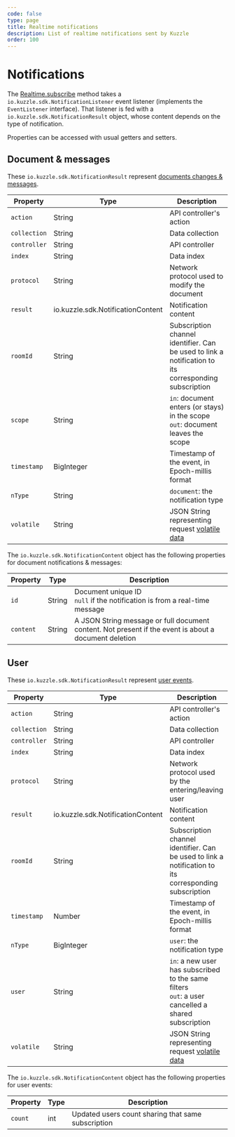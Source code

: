 ```yaml
---
code: false
type: page
title: Realtime notifications
description: List of realtime notifications sent by Kuzzle
order: 100
---
```


# Notifications

The [Realtime.subscribe](/sdk/java/1/controllers/realtime/subscribe/) method takes a `io.kuzzle.sdk.NotificationListener` event listener (implements the `EventListener` interface).
That listener is fed with a `io.kuzzle.sdk.NotificationResult` object, whose content depends on the type of notification.

Properties can be accessed with usual getters and setters.

## Document & messages

These `io.kuzzle.sdk.NotificationResult` represent [documents changes & messages](/core/1/api/essentials/notifications#documents-changes-messages-default).

| Property     | Type                              | Description                                                                                           |
| ------------ | --------------------------------- | ----------------------------------------------------------------------------------------------------- |
| `action`     | String                            | API controller's action                                                                               |
| `collection` | String                            | Data collection                                                                                       |
| `controller` | String                            | API controller                                                                                        |
| `index`      | String                            | Data index                                                                                            |
| `protocol`   | String                            | Network protocol used to modify the document                                                          |
| `result`     | io.kuzzle.sdk.NotificationContent | Notification content                                                                                  |
| `roomId`     | String                            | Subscription channel identifier. Can be used to link a notification to its corresponding subscription |
| `scope`      | String                            | `in`: document enters (or stays) in the scope<br/>`out`: document leaves the scope                    |
| `timestamp`  | BigInteger                        | Timestamp of the event, in Epoch-millis format                                                        |
| `nType`      | String                            | `document`: the notification type                                                                     |
| `volatile`   | String                            | JSON String representing request [volatile data](/core/1/api/essentials/volatile-data/)               |

The `io.kuzzle.sdk.NotificationContent` object has the following properties for document notifications & messages:

| Property  | Type   | Description                                                                                           |
| --------- | ------ | ----------------------------------------------------------------------------------------------------- |
| `id`      | String | Document unique ID<br/>`null` if the notification is from a real-time message                         |
| `content` | String | A JSON String message or full document content. Not present if the event is about a document deletion |

## User

These `io.kuzzle.sdk.NotificationResult` represent [user events](/core/1/api/essentials/notifications#user-notification-default).

| Property     | Type                              | Description                                                                                           |
| ------------ | --------------------------------- | ----------------------------------------------------------------------------------------------------- |
| `action`     | String                            | API controller's action                                                                               |
| `collection` | String                            | Data collection                                                                                       |
| `controller` | String                            | API controller                                                                                        |
| `index`      | String                            | Data index                                                                                            |
| `protocol`   | String                            | Network protocol used by the entering/leaving user                                                    |
| `result`     | io.kuzzle.sdk.NotificationContent | Notification content                                                                                  |
| `roomId`     | String                            | Subscription channel identifier. Can be used to link a notification to its corresponding subscription |
| `timestamp`  | Number                            | Timestamp of the event, in Epoch-millis format                                                        |
| `nType`      | BigInteger                        | `user`: the notification type                                                                         |
| `user`       | String                            | `in`: a new user has subscribed to the same filters<br/>`out`: a user cancelled a shared subscription |
| `volatile`   | String                            | JSON String representing request [volatile data](/core/1/api/essentials/volatile-data/)               |

The `io.kuzzle.sdk.NotificationContent` object has the following properties for user events:

| Property | Type | Description                                        |
| -------- | ---- | -------------------------------------------------- |
| `count`  | int  | Updated users count sharing that same subscription |
